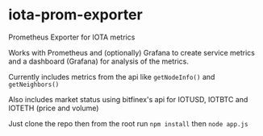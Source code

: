 # iota-prom-exporter
Prometheus Exporter for IOTA metrics

Works with Prometheus and (optionally) Grafana to create service metrics and a dashboard (Grafana) for analysis of the metrics. 

Currently includes metrics from the api like `getNodeInfo()` and `getNeighbors()`

Also includes market status using bitfinex's api for IOTUSD, IOTBTC and IOTETH (price and volume)

Just clone the repo then from the root run `npm install` then `node app.js`
